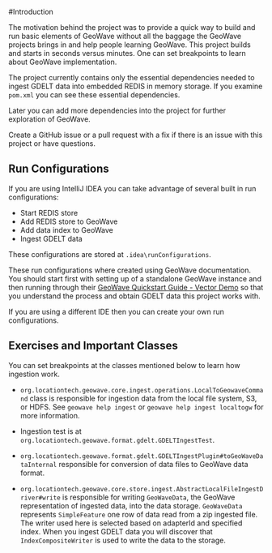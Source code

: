 #Introduction

The motivation behind the project was to provide a quick way
 to build and run basic elements of GeoWave without all the baggage
 the GeoWave projects brings in and help people learning GeoWave.
 This project builds and starts in seconds versus minutes. One can set breakpoints
 to learn about GeoWave implementation.
 
 
The project currently contains only the essential dependencies needed to ingest GDELT data
 into embedded REDIS in memory storage. If you examine `pom.xml` you can see these
 essential dependencies.
 
 
Later you can add more dependencies into the project for further exploration of GeoWave. 

Create a GitHub issue or a pull request with a fix if there is an issue with this project or have questions.

 
## Run Configurations 
If you are using IntelliJ IDEA you can take advantage of several built in run configurations:
* Start REDIS store
* Add REDIS store to GeoWave
* Add data index to GeoWave
* Ingest GDELT data

These configurations are stored at `.idea\runConfigurations`.


These run configurations where created using GeoWave documentation. You should start first
with setting up of a standalone GeoWave instance and then running through their
[GeoWave Quickstart Guide - Vector Demo](https://locationtech.github.io/geowave/walkthrough-vector.html#)
 so that you understand the process and obtain GDELT data this project works with.  

 
If you are using a different IDE then you can create your own run configurations.


## Exercises and Important Classes

You can set breakpoints at the classes mentioned below to learn how ingestion work.

* `org.locationtech.geowave.core.ingest.operations.LocalToGeowaveCommand` class is responsible for ingestion
data from the local file system, S3, or HDFS. See `geowave help ingest` or `geowave help ingest localtogw`
for more information.

* Ingestion test is at `org.locationtech.geowave.format.gdelt.GDELTIngestTest`.

* `org.locationtech.geowave.format.gdelt.GDELTIngestPlugin#toGeoWaveDataInternal` responsible for conversion
 of data files to GeoWave data format.

* `org.locationtech.geowave.core.store.ingest.AbstractLocalFileIngestDriver#write` is responsible
 for writing `GeoWaveData`, the GeoWave representation of ingested data, into the data storage.
 `GeoWaveData` represents `SimpleFeature` one row of data read from a zip ingested file.
 The writer used here is selected based on adapterId and specified index. When you ingest GDELT data
 you will discover that `IndexCompositeWriter` is used to write the data to the storage. 







